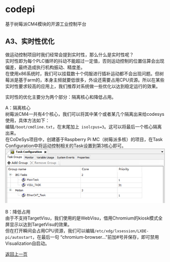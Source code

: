 # codepi  

基于树莓派CM4模块的开源工业控制平台 

## A3、实时性优化

做运动控制项目时我们经常会提到实时性，那么什么是实时性呢？  
实时性即为每个PLC循环的抖动不能超过一定值，否则运动控制的位置估算会出现偏差，最终造成执行机构振动、精度差。  
在使用x86系统时，我们可以挂载数十个伺服进行插补运动都不会出现问题。但树莓派是基于arm的，本身主频就要低很多，外设还需要占用CPU资源。所以在某些实时性要求较高的应用上，我们推荐对系统做一些优化以达到稳定运行的效果。  

实时性的优化主要分为两个部分：隔离核心和降低占用。  

A：隔离核心  
树莓派CM4一共有4个核心，我们可以将其中某个或者某几个隔离出来给codesys使用，具体方法如下：  
编辑`/boot/cmdline.txt`，在末尾加上` isolcpus=3`。这可以将最后一个核心隔离出来。  
在CoDeSys项目中，创建基于Raspberry Pi MC（树莓派多核）的项目，在Task Configuration中将运动控制相关的Task设置到第3核心即可。  
![](/docs/images/A3_1.png)  
  
B：降低占用  
由于不支持TargetVisu，我们使用的是WebVisu，借用Chromium的kiosk模式全屏显示以达到TargetVisu的效果。  
但在打开瞬间会占用CPU资源，我们可以编辑`/etc/xdg/lxsession/LXDE-pi/autostart`，在最后一句 “chromium-browser...”前加#号并保存，即可禁用Visualization自启动。  


[返回上一页](https://github.com/feecat/codepi)
